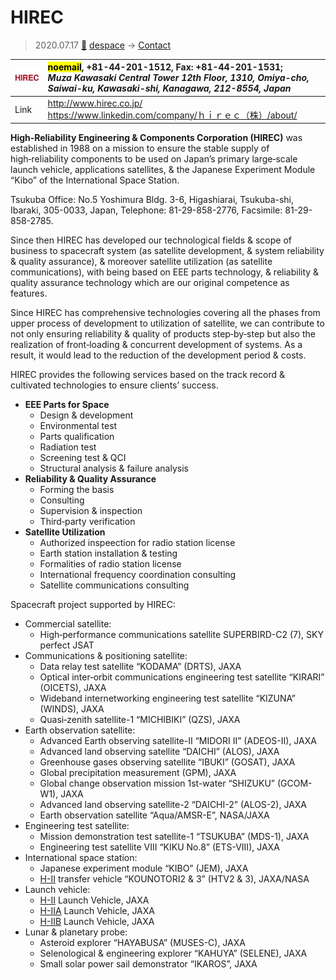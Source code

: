 # HIREC
> 2020.07.17 [🚀](../index/index.md) [despace](index.md) → [Contact](contact.md)

|[![](f/contact/h/hirec_logo1_thumb.jpg)](f/contact/h/hirec_logo1.jpg)|<mark>noemail</mark>, +81-44-201-1512, Fax: +81-44-201-1531;<br> *Muza Kawasaki Central Tower 12th Floor, 1310, Omiya-cho, Saiwai-ku, Kawasaki-shi, Kanagawa, 212-8554, Japan*|
|:--|:--|
|Link|<http://www.hirec.co.jp/><br> <https://www.linkedin.com/company/ｈｉｒｅｃ（株）/about/>|

**High‑Reliability Engineering & Components Corporation (HIREC)** was established in 1988 on a mission to ensure the stable supply of high‑reliability components to be used on Japan’s primary large‑scale launch vehicle, applications satellites, & the Japanese Experiment Module “Kibo” of the International Space Station.

Tsukuba Office: No.5 Yoshimura Bldg. 3-6, Higashiarai, Tsukuba-shi, Ibaraki, 305-0033, Japan, Telephone: 81-29-858-2776, Facsimile: 81-29-858-2785.

Since then HIREC has developed our technological fields & scope of business to spacecraft system (as satellite development, & system reliability & quality assurance), & moreover satellite utilization (as satellite communications), with being based on EEE parts technology, & reliability & quality assurance technology which are our original competence as features.

Since HIREC has comprehensive technologies covering all the phases from upper process of development to utilization of satellite, we can contribute to not only ensuring reliability & quality of products step‑by‑step but also the realization of front‑loading & concurrent development of systems. As a result, it would lead to the reduction of the development period & costs.

HIREC provides the following services based on the track record & cultivated technologies to ensure clients’ success.

   - **EEE Parts for Space**
      - Design & development
      - Environmental test
      - Parts qualification
      - Radiation test
      - Screening test & QCI
      - Structural analysis & failure analysis
   - **Reliability & Quality Assurance**
      - Forming the basis
      - Consulting
      - Supervision & inspection
      - Third‑party verification
   - **Satellite Utilization**
      - Authorized inspeection for radio station license
      - Earth station installation & testing
      - Formalities of radio station license
      - International frequency coordination consulting
      - Satellite communications consulting

<p style="page-break-after:always"> </p>

Spacecraft project supported by HIREC:

   - Commercial satellite:
      - High‑performance communications satellite SUPERBIRD-C2 (7), SKY perfect JSAT
   - Communications & positioning satellite:
      - Data relay test satellite “KODAMA” (DRTS), JAXA
      - Optical inter‑orbit communications engineering test satellite “KIRARI” (OICETS), JAXA
      - Wideband internetworking engineering test satellite “KIZUNA” (WINDS), JAXA
      - Quasi‑zenith satellite-1 “MICHIBIKI” (QZS), JAXA
   - Earth observation satellite:
      - Advanced Earth observing satellite-II “MIDORI II” (ADEOS-II), JAXA
      - Advanced land observing satellite “DAICHI” (ALOS), JAXA
      - Greenhouse gases observing satellite “IBUKI” (GOSAT), JAXA
      - Global precipitation measurement (GPM), JAXA
      - Global change observation mission 1st-water “SHIZUKU” (GCOM-W1), JAXA
      - Advanced land observing satellite-2 “DAICHI-2” (ALOS-2), JAXA
      - Earth observation satellite “Aqua/AMSR-E”, NASA/JAXA
   - Engineering test satellite:
      - Mission demonstration test satellite-1 “TSUKUBA” (MDS-1), JAXA
      - Engineering test satellite VIII “KIKU No.8” (ETS-VIII), JAXA
   - International space station:
      - Japanese experiment module “KIBO” (JEM), JAXA
      - [H-II](h2.md) transfer vehicle “KOUNOTORI2 & 3” (HTV2 & 3), JAXA/NASA
   - Launch vehicle:
      - [H-II](h2.md) Launch Vehicle, JAXA
      - [H-IIA](h2.md) Launch Vehicle, JAXA
      - [H-IIB](h2.md) Launch Vehicle, JAXA
   - Lunar & planetary probe:
      - Asteroid explorer “HAYABUSA” (MUSES-C), JAXA
      - Selenological & engineering explorer “KAHUYA” (SELENE), JAXA
      - Small solar power sail demonstrator “IKAROS”, JAXA

